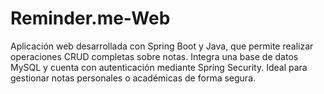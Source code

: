 # Reminder.me-Web
Aplicación web desarrollada con Spring Boot y Java, que permite realizar operaciones CRUD completas sobre notas. Integra una base de datos MySQL y cuenta con autenticación mediante Spring Security. Ideal para gestionar notas personales o académicas de forma segura.
